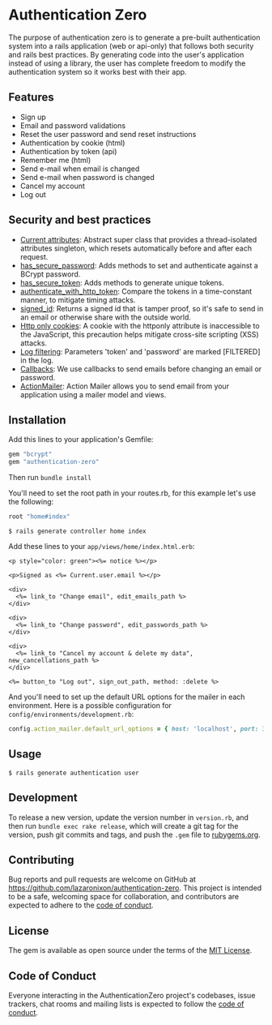 # Authentication Zero

The purpose of authentication zero is to generate a pre-built authentication system into a rails application (web or api-only) that follows both security and rails best practices. By generating code into the user's application instead of using a library, the user has complete freedom to modify the authentication system so it works best with their app.

## Features

- Sign up
- Email and password validations
- Reset the user password and send reset instructions
- Authentication by cookie (html)
- Authentication by token (api)
- Remember me (html)
- Send e-mail when email is changed
- Send e-mail when password is changed
- Cancel my account
- Log out

## Security and best practices

- [Current attributes](https://api.rubyonrails.org/classes/ActiveSupport/CurrentAttributes.html): Abstract super class that provides a thread-isolated attributes singleton, which resets automatically before and after each request.
- [has_secure_password](https://api.rubyonrails.org/classes/ActiveModel/SecurePassword/ClassMethods.html#method-i-has_secure_password): Adds methods to set and authenticate against a BCrypt password.
- [has_secure_token](https://api.rubyonrails.org/classes/ActiveRecord/SecureToken/ClassMethods.html#method-i-has_secure_token): Adds methods to generate unique tokens.
- [authenticate_with_http_token](https://api.rubyonrails.org/classes/ActionController/HttpAuthentication/Token.html): Compare the tokens in a time-constant manner, to mitigate timing attacks.
- [signed_id](https://api.rubyonrails.org/classes/ActiveRecord/SignedId.html): Returns a signed id that is tamper proof, so it's safe to send in an email or otherwise share with the outside world.
- [Http only cookies](https://api.rubyonrails.org/classes/ActionDispatch/Cookies.html): A cookie with the httponly attribute is inaccessible to the JavaScript, this precaution helps mitigate cross-site scripting (XSS) attacks.
- [Log filtering](https://guides.rubyonrails.org/action_controller_overview.html#log-filtering): Parameters 'token' and 'password' are marked [FILTERED] in the log.
- [Callbacks](https://api.rubyonrails.org/classes/ActiveRecord/Callbacks.html): We use callbacks to send emails before changing an email or password.
- [ActionMailer](https://api.rubyonrails.org/classes/ActionMailer/Base.html): Action Mailer allows you to send email from your application using a mailer model and views.

## Installation

Add this lines to your application's Gemfile:

```ruby
gem "bcrypt"
gem "authentication-zero"
```

Then run `bundle install`

You'll need to set the root path in your routes.rb, for this example let's use the following:

```ruby
root "home#index"
```

```
$ rails generate controller home index
```

Add these lines to your `app/views/home/index.html.erb`:

```html+erb
<p style="color: green"><%= notice %></p>

<p>Signed as <%= Current.user.email %></p>

<div>
  <%= link_to "Change email", edit_emails_path %>
</div>

<div>
  <%= link_to "Change password", edit_passwords_path %>
</div>

<div>
  <%= link_to "Cancel my account & delete my data", new_cancellations_path %>
</div>

<%= button_to "Log out", sign_out_path, method: :delete %>
```

And you'll need to set up the default URL options for the mailer in each environment. Here is a possible configuration for `config/environments/development.rb`:

```ruby
config.action_mailer.default_url_options = { host: 'localhost', port: 3000 }
```

## Usage

```
$ rails generate authentication user
```

## Development

To release a new version, update the version number in `version.rb`, and then run `bundle exec rake release`, which will create a git tag for the version, push git commits and tags, and push the `.gem` file to [rubygems.org](https://rubygems.org).

## Contributing

Bug reports and pull requests are welcome on GitHub at https://github.com/lazaronixon/authentication-zero. This project is intended to be a safe, welcoming space for collaboration, and contributors are expected to adhere to the [code of conduct](https://github.com/lazaronixon/authentication-zero/blob/main/CODE_OF_CONDUCT.md).


## License

The gem is available as open source under the terms of the [MIT License](https://opensource.org/licenses/MIT).

## Code of Conduct

Everyone interacting in the AuthenticationZero project's codebases, issue trackers, chat rooms and mailing lists is expected to follow the [code of conduct](https://github.com/lazaronixon/authentication-zero/blob/main/CODE_OF_CONDUCT.md).
